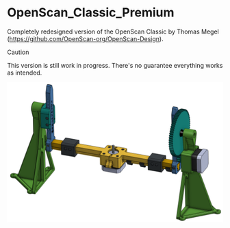 # OpenScan_Classic_Premium
Completely redesigned version of the OpenScan Classic by Thomas Megel (https://github.com/OpenScan-org/OpenScan-Design).

>[!CAUTION]
>This version is still work in progress. There's no guarantee everything works as intended.

![Picture of assembly](/pictures/OpenScan.PNG)

